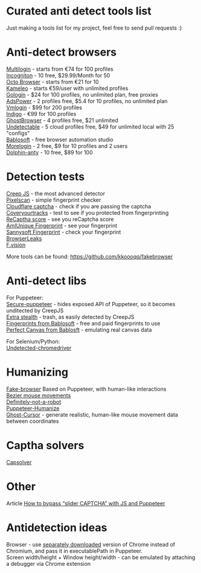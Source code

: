 # Curated anti detect tools list  
Just making a tools list for my project, feel free to send pull requests :)  

# Anti-detect browsers
[Multilogin](https://multilogin.com/) - starts from €74 for 100 profiles  
[Incogniton](https://incogniton.com/aff/620515/) - 10 free, $29.99/Month for 50  
[Octo Browser](https://octobrowser.net) - starts from €21 for 10  
[Kameleo](https://kameleo.io/) - starts €59/user with unlimited profiles  
[Gologin](https://go.gologin.com/secretbonus-IFOGFRB) - $24 for 100 profiles, no unlimited plan, free proxies  
[AdsPower](https://share.adspower.net/YyHH9v) - 2 profiles free, $5.4 for 10 profiles, no unlimited plan  
[Vmlogin](https://www.vmlogin.us/) - $99 for 200 profiles  
[Indigo](https://www.goindigo.in/) - €99 for 100 profiles  
[GhostBrowser](https://ghostbrowser.com/) - 4 profiles free, $21 unlimited  
[Undetectable](https://undetectable.io/?r=AXCFe) - 5 cloud profiles free, $49 for unlimited local with 25 "configs"  
[Bablosoft](https://bablosoft.com/shop/BrowserAutomationStudio) - free browser automation studio  
[Morelogin](https://www.morelogin.com/?from=AAA2qquLhqBd) - 2 free, $9 for 10 profiles and 2 users  
[Dolphin-anty](https://dolphin-anty.com/a/3047556) - 10 free, $89 for 100


  
# Detection tests

[Creep JS](https://abrahamjuliot.github.io/creepjs/) - the most advanced detector  
[Pixelscan](https://pixelscan.net/) - simple fingerprint checker  
[Cloudflare captcha](https://nowsecure.nl) - check if you are passing the captcha  
[Coveryourtracks](https://coveryourtracks.eff.org/) - test to see if you protected from fingerprinting  
[ReCaptha score](https://antcpt.com/score_detector/) - see you reCaptcha score  
[AmIUnique Fingerprint](https://amiunique.org/fingerprint) - see your fingerprint  
[Sannysoft Fingerprint](https://bot..com/) - check your fingerprint  
[BrowserLeaks](https://browserleaks.com/)  
[F.vision](http://f.vision/)  
  
More tools can be found: https://github.com/kkoooqq/fakebrowser  

# Anti-detect libs

For Puppeteer:  
[Secure-puppeteer](https://github.com/prescience-data/secure-puppeteer) - hides exposed API of Puppeteer, so it becomes unditected by CreepJS  
[Extra stealth](https://github.com/berstend/puppeteer-extra/tree/master/packages/puppeteer-extra-plugin-stealth) - trash, as easily detected by CreepJS  
[Fingerprints from Bablosoft](http://fingerprints.bablosoft.com/) - free and paid fingerprints to use  
[Perfect Canvas from Bablosft](https://wiki.bablosoft.com/doku.php?id=perfectcanvas) - emulating real canvas data  
  
For Selenium/Python:  
[Undetected-chromedriver](https://github.com/ultrafunkamsterdam/undetected-chromedriver)  

# Humanizing

[Fake-browser](https://github.com/kkoooqq/fakebrowser) Based on Puppeteer, with human-like interactions  
[Bezier mouse movements](https://github.com/Pomax/bezierjs)  
[Definitely-not-a-robot](https://github.com/dougwithseismic/npm-definitely-not-a-robot)  
[Puppeteer-Humanize](https://www.npmjs.com/package/@forad/puppeteer-humanize)  
[Ghost-Cursor](https://github.com/Xetera/ghost-cursor) - generate realistic, human-like mouse movement data between coordinates

# Captha solvers
[Capsolver](https://dashboard.capsolver.com/passport/register?inviteCode=U2gREjbK6qnY)

# Other

Article [How to bypass “slider CAPTCHA” with JS and Puppeteer](https://filipvitas.medium.com/how-to-bypass-slider-captcha-with-js-and-puppeteer-cd5e28105e3c)

# Antidetection ideas

Browser - use [separately downloaded](https://incolumitas.com/2021/05/20/avoid-puppeteer-and-playwright-for-scraping/) version of Chrome instead of Chromium, and pass it in executablePath in Puppeteer.  
Screen width/height + Window height/width  - can be emulated by attaching a debugger via Chrome extension

